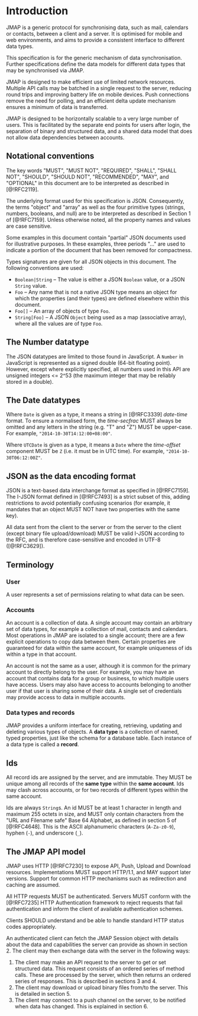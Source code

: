 # Introduction

JMAP is a generic protocol for synchronising data, such as mail, calendars or contacts, between a client and a server. It is optimised for mobile and web environments, and aims to provide a consistent interface to different data types.

This specification is for the generic mechanism of data synchronisation. Further specifications define the data models for different data types that may be synchronised via JMAP.

JMAP is designed to make efficient use of limited network resources. Multiple API calls may be batched in a single request to the server, reducing round trips and improving battery life on mobile devices. Push connections remove the need for polling, and an efficient delta update mechanism ensures a minimum of data is transferred.

JMAP is designed to be horizontally scalable to a very large number of users. This is facilitated by the separate end points for users after login, the separation of binary and structured data, and a shared data model that does not allow data dependencies between accounts.

## Notational conventions

The key words "MUST", "MUST NOT", "REQUIRED", "SHALL", "SHALL NOT", "SHOULD", "SHOULD NOT", "RECOMMENDED", "MAY", and "OPTIONAL" in this document are to be interpreted as described in [@!RFC2119].

The underlying format used for this specification is JSON. Consequently, the terms "object" and "array" as well as the four primitive types (strings, numbers, booleans, and null) are to be interpreted as described in Section 1 of [@!RFC7159]. Unless otherwise noted, all the property names and values are case sensitive.

Some examples in this document contain "partial" JSON documents used for illustrative purposes.  In these examples, three periods "..." are used to indicate a portion of the document that has been removed for compactness.

Types signatures are given for all JSON objects in this document. The following conventions are used:

* `Boolean|String` – The value is either a JSON `Boolean` value, or a JSON `String` value.
* `Foo` – Any name that is not a native JSON type means an object for which the properties (and their types) are defined elsewhere within this document.
* `Foo[]` – An array of objects of type `Foo`.
* `String[Foo]` – A JSON `Object` being used as a map (associative array), where all the values are of type `Foo`.

## The Number datatype

The JSON datatypes are limited to those found in JavaScript. A `Number` in JavaScript is represented as a signed double (64-bit floating point). However, except where explicitly specified, all numbers used in this API are unsigned integers <= 2^53 (the maximum integer that may be reliably stored in a double).

## The Date datatypes

Where `Date` is given as a type, it means a string in [@!RFC3339] *date-time* format. To ensure a normalised form, the *time-secfrac* MUST always  be omitted and any letters in the string (e.g. "T" and "Z") MUST be upper-case. For example, `"2014-10-30T14:12:00+08:00"`.

Where `UTCDate` is given as a type, it means a `Date` where the *time-offset* component MUST be `Z` (i.e. it must be in UTC time). For example, `"2014-10-30T06:12:00Z"`.

## JSON as the data encoding format

JSON is a text-based data interchange format as specified in [@!RFC7159]. The I-JSON format defined in [@!RFC7493] is a strict subset of this, adding restrictions to avoid potentially confusing scenarios (for example, it mandates that an object MUST NOT have two properties with the same key).

All data sent from the client to the server or from the server to the client (except binary file upload/download) MUST be valid I-JSON according to the RFC, and is therefore case-sensitive and encoded in UTF-8 ([@!RFC3629]).

## Terminology

### User

A user represents a set of permissions relating to what data can be seen.

### Accounts

An account is a collection of data. A single account may contain an arbitrary set of data types, for example a collection of mail, contacts and calendars. Most operations in JMAP are isolated to a single account; there are a few explicit operations to copy data between them. Certain properties are guaranteed for data within the same account, for example uniqueness of ids within a type in that account.

An account is not the same as a user, although it is common for the primary account to directly belong to the user. For example, you may have an account that contains data for a group or business, to which multiple users have access. Users may also have access to accounts belonging to another user if that user is sharing some of their data. A single set of credentials may provide access to data in multiple accounts.

### Data types and records

JMAP provides a uniform interface for creating, retrieving, updating and deleting various types of objects. A **data type** is a collection of named, typed properties, just like the schema for a database table. Each instance of a data type is called a **record**.

## Ids

All record ids are assigned by the server, and are immutable. They MUST be unique among all records of the **same type** within the **same account**. Ids may clash across accounts, or for two records of different types within the same account.

Ids are always `String`s. An id MUST be at least 1 character in length and maximum 255 octets in size, and MUST only contain characters from the "URL and Filename safe" Base 64 Alphabet, as defined in section 5 of [@!RFC4648]. This is the ASCII alphanumeric characters (`A-Za-z0-9`), hyphen (`-`), and underscore (`_`).

## The JMAP API model

JMAP uses HTTP [@!RFC7230] to expose API, Push, Upload and Download resources. Implementations MUST support HTTP/1.1, and MAY support later versions. Support for common HTTP mechanisms such as redirection and caching are assumed.

All HTTP requests MUST be authenticated. Servers MUST conform with the [@!RFC7235] HTTP Authentication framework to reject requests that fail authentication and inform the client of available authentication schemes.

Clients SHOULD understand and be able to handle standard HTTP status codes appropriately.

An authenticated client can fetch the JMAP Session object with details about the data and capabilities the server can provide as shown in section 2. The client may then exchange data with the server in the following ways:

1. The client may make an API request to the server to get or set structured data. This request consists of an ordered series of method calls. These are processed by the server, which then returns an ordered series of responses. This is described in sections 3 and 4.
2. The client may download or upload binary files from/to the server. This is detailed in section 5.
3. The client may connect to a push channel on the server, to be notified when data has changed. This is explained in section 6.
